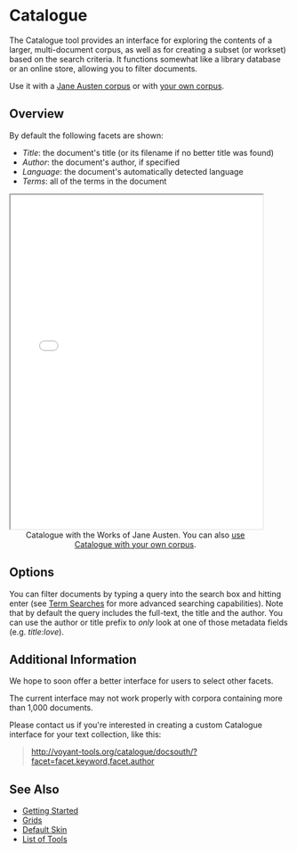 # Catalogue

The Catalogue tool provides an interface for exploring the contents of a larger, multi-document corpus, as well as for creating a subset (or workset) based on the search criteria. It functions somewhat like a library database or an online store, allowing you to filter documents.

Use it with a <a href="../?view=Catalogue&corpus=austen" target="_blank">Jane Austen corpus</a> or with <a href="../?view=Catalogue" target="_blank">your own corpus</a>.


## Overview

By default the following facets are shown:

- *Title*: the document's title (or its filename if no better title was found)
- *Author*: the document's author, if specified
- *Language*: the document's automatically detected language 
- *Terms*: all of the terms in the document

<iframe src="../tool/Catalogue/?corpus=austen&subtitle=The+Works+of+Jane+Austen" style="width: 90%; height: 600px;"></iframe>
<div style="width: 90%; text-align: center; margin-bottom: 1em;">Catalogue with the Works of Jane Austen. You can also <a href="../?view=Catalogue" target="_blank">use Catalogue with your own corpus</a>.</div>

## Options

You can filter documents  by typing a query into the search box and hitting enter (see [Term Searches](#!/guide/search) for more advanced searching capabilities). Note that by default the query includes the full-text, the title and the author. You can use the author or title prefix to *only* look at one of those metadata fields (e.g. _title:love_).

## Additional Information

We hope to soon offer a better interface for users to select other facets.

The current interface may not work properly with corpora containing more than 1,000 documents.

Please contact us if you're interested in creating a custom Catalogue interface for your text collection, like this:

<blockquote><a href="http://voyant-tools.org/catalogue/docsouth/?facet=facet.keyword,facet.author">http://voyant-tools.org/catalogue/docsouth/?facet=facet.keyword,facet.author</a></blockquote>

## See Also

- [Getting Started](#!/guide/start)
- [Grids](#!/guide/grids)
- [Default Skin](#!/guide/skins-section-default-skin)
- [List of Tools](#!/guide/tools)
